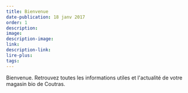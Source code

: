 ```yaml
---
title: Bienvenue
date-publication: 18 janv 2017
order: 1
description: 
image: 
description-image:
link: 
description-link:
lire-plus: 
tags: 
---
```


<!--fin-excerpt-->
<!-- ******************************** -->
<!-- **** début contenu détaillé **** -->

<span>Bienvenue</span>. Retrouvez toutes les informations utiles et l'actualité de votre magasin bio de Coutras. 



<!-- **** fin contenu détaillé **** -->
<!-- ****************************** -->
